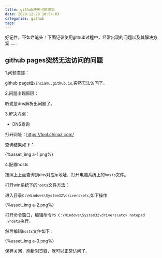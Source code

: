 ```yaml
---
title: github使用问题收集
date: 2020-12-28 10:54:03
categories: github
tags:
---
```


好记性，不如烂笔头！下面记录使用github过程中，经常出现的问题以及其解决方案……

## github pages突然无法访问的问题

1.问题描述：

github page如`xinxiamu.github.io`,突然无法访问了。

2.问题出现原因：

听说是dns解析出问题了。

3.解决方案：

- DNS查询

打开网址：https://tool.chinaz.com/

查询结果如下：

{%asset_img a-1.png%}

4.配置hosts

按照上上面查询到dns对应ip地址，打开电脑系统上的`hosts`文件。

打开win系统下的`hosts`文件方法：

进入目录`C:\Windows\System32\drivers\etc`,如下操作

{%asset_img a-2.png%}

打开命令窗口，编辑命令`PS C:\Windows\System32\drivers\etc> notepad .\hosts`执行。

然后编辑`hosts`文件如下：

{%asset_img a-3.png%}

保存关闭，刷新浏览器，就可以正常访问了。






